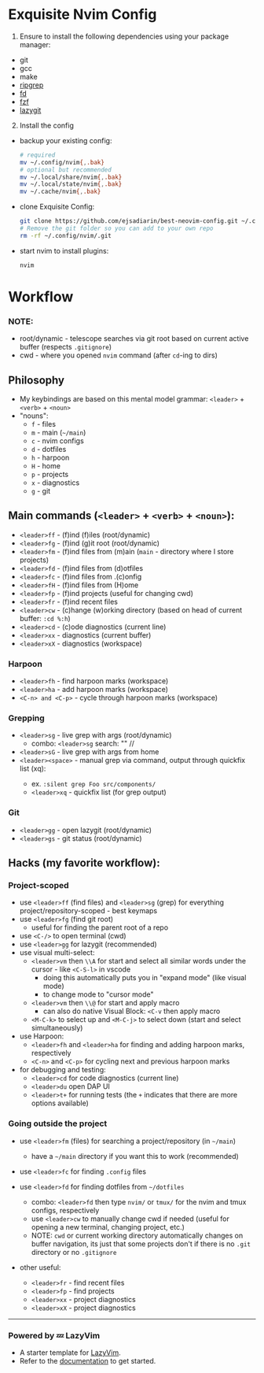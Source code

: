 # Exquisite Nvim Config
1. Ensure to install the following dependencies using your package manager:
- git
- gcc
- make
- [ripgrep](https://github.com/BurntSushi/ripgrep?tab=readme-ov-file#installation)
- [fd](https://github.com/sharkdp/fd#installation)
- [fzf](https://github.com/junegunn/fzf?tab=readme-ov-file#installation)
- [lazygit](https://github.com/jesseduffield/lazygit)

2. Install the config
- backup your existing config:
  ```bash
  # required
  mv ~/.config/nvim{,.bak}
  # optional but recommended
  mv ~/.local/share/nvim{,.bak}
  mv ~/.local/state/nvim{,.bak}
  mv ~/.cache/nvim{,.bak}
  ```

- clone Exquisite Config:
  ```bash
  git clone https://github.com/ejsadiarin/best-neovim-config.git ~/.config/nvim
  # Remove the git folder so you can add to your own repo
  rm -rf ~/.config/nvim/.git
  ```

- start nvim to install plugins:
  ```bash
  nvim
  ```

# Workflow
### NOTE:
- root/dynamic - telescope searches via git root based on current active buffer (respects `.gitignore`)
- cwd - where you opened `nvim` command (after `cd`-ing to dirs)

## Philosophy
- My keybindings are based on this mental model grammar:
`<leader>` + `<verb>` + `<noun>`
- "nouns":
  - `f` - files
  - `m` - main (`~/main`)
  - `c` - nvim configs
  - `d` - dotfiles
  - `h` - harpoon
  - `H` - home
  - `p` - projects
  - `x` - diagnostics
  - `g` - git

## Main commands (`<leader>` + `<verb>` + `<noun>`):
- `<leader>ff` - (f)ind (f)iles (root/dynamic)
- `<leader>fg` - (f)ind (g)it root (root/dynamic)
- `<leader>fm` - (f)ind files from (m)ain (`main` - directory where I store projects)
- `<leader>fd` - (f)ind files from (d)otfiles
- `<leader>fc` - (f)ind files from .(c)onfig
- `<leader>fH` - (f)ind files from (H)ome
- `<leader>fp` - (f)ind projects (useful for changing cwd)
- `<leader>fr` - (f)ind recent files
- `<leader>cw` - (c)hange (w)orking directory (based on head of current buffer: `:cd %:h`)
- `<leader>cd` - (c)ode diagnostics (current line)
- `<leader>xx` - diagnostics (current buffer)
- `<leader>xX` - diagnostics (workspace)
### Harpoon
- `<leader>fh` - find harpoon marks (workspace)
- `<leader>ha` - add harpoon marks (workspace)
- `<C-n> and <C-p>` - cycle through harpoon marks (workspace)
### Grepping
- `<leader>sg` - live grep with args (root/dynamic)
  - combo: `<leader>sg` search: "<prompt>" <path>/<to>/<search>
- `<leader>sG` - live grep with args from home
- `<leader><space>` - manual grep via command, output through quickfix list (<leader>xq):
  - ex. `:silent grep Foo src/components/`
  - `<leader>xq` - quickfix list (for grep output)
### Git
- `<leader>gg` - open lazygit (root/dynamic)
- `<leader>gs` - git status (root/dynamic)

## Hacks (my favorite workflow):
### Project-scoped
- use `<leader>ff` (find files) and `<leader>sg` (grep) for everything project/repository-scoped - best keymaps
- use `<leader>fg` (find git root)
  - useful for finding the parent root of a repo
- use `<C-/>` to open terminal (cwd)
- use `<leader>gg` for lazygit (recommended)
- use visual multi-select:  
  - `<leader>vm` then `\\A` for start and select all similar words under the cursor - like `<C-S-l>` in vscode
    - doing this automatically puts you in "expand mode" (like visual mode)
    - <tab> to change mode to "cursor mode"
  - `<leader>vm` then `\\@` for start and apply macro
    - can also do native Visual Block: `<C-v` then apply macro
  - `<M-C-k>` to select up and `<M-C-j>` to select down (start and select simultaneously)
- use Harpoon:
  - `<leader>fh` and `<leader>ha` for finding and adding harpoon marks, respectively
  - `<C-n>` and `<C-p>` for cycling next and previous harpoon marks
- for debugging and testing:
  - `<leader>cd` for code diagnostics (current line)
  - `<leader>du` open DAP UI
  - `<leader>t+` for running tests (the `+` indicates that there are more options available)

### Going outside the project
- use `<leader>fm` (files) for searching a project/repository (in `~/main`)
  - have a `~/main` directory if you want this to work (recommended)
- use `<leader>fc` for finding `.config` files
- use `<leader>fd` for finding dotfiles from `~/dotfiles`
  - combo: `<leader>fd` then type `nvim/` or `tmux/` for the nvim and tmux configs, respectively
  - use `<leader>cw` to manually change cwd if needed (useful for opening a new terminal, changing project, etc.)
  - NOTE: `cwd` or current working directory automatically changes on buffer navigation, its just that some projects don't if there is no `.git` directory or no `.gitignore`

- other useful:
  - `<leader>fr` - find recent files
  - `<leader>fp` - find projects
  - `<leader>xx` - project diagnostics
  - `<leader>xX` - project diagnostics


---
### Powered by 💤 LazyVim
  - A starter template for [LazyVim](https://github.com/LazyVim/LazyVim).
  - Refer to the [documentation](https://lazyvim.github.io/installation) to get started.
